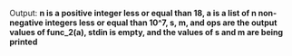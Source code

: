 Output: **n is a positive integer less or equal than 18, a is a list of n non-negative integers less or equal than 10^7, s, m, and ops are the output values of func_2(a), stdin is empty, and the values of s and m are being printed**